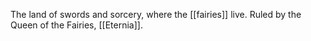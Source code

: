 The land of swords and sorcery, where the [[fairies]] live. Ruled by the Queen of the Fairies, [[Eternia]].